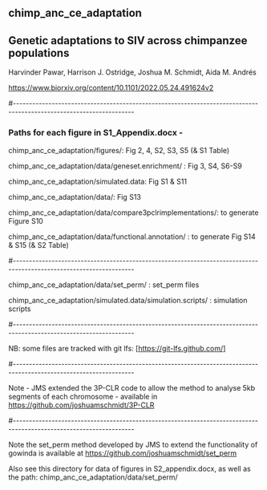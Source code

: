 ## chimp_anc_ce_adaptation

## Genetic adaptations to SIV across chimpanzee populations

Harvinder Pawar, Harrison J. Ostridge, Joshua M. Schmidt, Aida M. Andrés

https://www.biorxiv.org/content/10.1101/2022.05.24.491624v2

#-------------------------------------------------------------------------------------------------------------------

### Paths for each figure in S1_Appendix.docx -

chimp_anc_ce_adaptation/figures/: Fig 2, 4, S2, S3, S5 (& S1 Table)

chimp_anc_ce_adaptation/data/geneset.enrichment/ : Fig 3, S4, S6-S9

chimp_anc_ce_adaptation/simulated.data: Fig S1 & S11

chimp_anc_ce_adaptation/data/: Fig S13

chimp_anc_ce_adaptation/data/compare3pclrimplementations/: to generate Figure S10

chimp_anc_ce_adaptation/data/functional.annotation/ : to generate Fig S14 & S15 (& S2 Table)

#-------------------------------------------------------------------------------------------------------------------

chimp_anc_ce_adaptation/data/set_perm/ : set_perm files

chimp_anc_ce_adaptation/simulated.data/simulation.scripts/ : simulation scripts

#-------------------------------------------------------------------------------------------------------------------

NB: some files are tracked with git lfs:
[https://git-lfs.github.com/]

#-------------------------------------------------------------------------------------------------------------------

Note - JMS extended the 3P-CLR code to allow the method to analyse 5kb segments of each chromosome - available in https://github.com/joshuamschmidt/3P-CLR 

#-------------------------------------------------------------------------------------------------------------------

Note the set_perm method developed by JMS to extend the functionality of gowinda is available at https://github.com/joshuamschmidt/set_perm

Also see this directory for data of figures in S2_appendix.docx, as well as the path: chimp_anc_ce_adaptation/data/set_perm/
